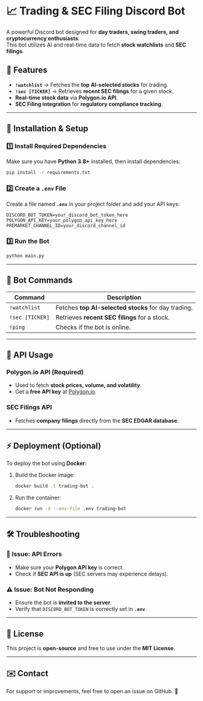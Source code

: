 # 📈 Trading & SEC Filing Discord Bot

A powerful Discord bot designed for **day traders, swing traders, and cryptocurrency enthusiasts**.  
This bot utilizes AI and real-time data to fetch **stock watchlists** and **SEC filings**.

## 🚀 Features
- **`!watchlist`** → Fetches the **top AI-selected stocks** for trading.
- **`!sec [TICKER]`** → Retrieves **recent SEC filings** for a given stock.
- **Real-time stock data** via **Polygon.io API**.
- **SEC Filing integration** for **regulatory compliance tracking**.

---

## 🔧 Installation & Setup

### **1️⃣ Install Required Dependencies**
Make sure you have **Python 3.8+** installed, then install dependencies:

```sh
pip install -r requirements.txt
```

### **2️⃣ Create a `.env` File**
Create a file named **`.env`** in your project folder and add your API keys:

```
DISCORD_BOT_TOKEN=your_discord_bot_token_here
POLYGON_API_KEY=your_polygon_api_key_here
PREMARKET_CHANNEL_ID=your_discord_channel_id
```

### **3️⃣ Run the Bot**
```sh
python main.py
```

---

## 🤖 Bot Commands

| Command        | Description |
|---------------|------------|
| `!watchlist`  | Fetches **top AI-selected stocks** for day trading. |
| `!sec [TICKER]` | Retrieves **recent SEC filings** for a stock. |
| `!ping` | Checks if the bot is online. |

---

## 📡 API Usage
### **Polygon.io API** (Required)
- Used to fetch **stock prices, volume, and volatility**.
- Get a **free API key** at [Polygon.io](https://polygon.io/).

### **SEC Filings API**
- Fetches **company filings** directly from the **SEC EDGAR database**.

---

## ⚡ Deployment (Optional)
To deploy the bot using **Docker**:

1. Build the Docker image:
   ```sh
   docker build -t trading-bot .
   ```
2. Run the container:
   ```sh
   docker run -d --env-file .env trading-bot
   ```

---

## 🛠 Troubleshooting
### **🔴 Issue: API Errors**
- Make sure your **Polygon API key** is correct.
- Check if **SEC API is up** (SEC servers may experience delays).

### **⚠️ Issue: Bot Not Responding**
- Ensure the bot is **invited to the server**.
- Verify that `DISCORD_BOT_TOKEN` is correctly set in **`.env`**.

---

## 📜 License
This project is **open-source** and free to use under the **MIT License**.

---

## ✉️ Contact
For support or improvements, feel free to open an issue on GitHub. 🚀
